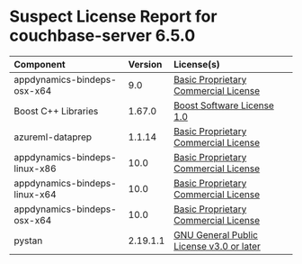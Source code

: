 
Suspect License Report for couchbase-server 6.5.0
=================================================

|Component|Version|License(s)|
| :--- | :--- | :--- |
|appdynamics-bindeps-osx-x64|9.0|[Basic Proprietary Commercial License](../../license-data/3eca8fb9-fca4-4b49-b4bd-189ba8efd691.txt)|
|Boost C++ Libraries|1.67.0|[Boost Software License 1.0](../../license-data/26b23233-77bd-4cc2-8977-f312abd57327.txt)|
|azureml-dataprep|1.1.14|[Basic Proprietary Commercial License](../../license-data/3eca8fb9-fca4-4b49-b4bd-189ba8efd691.txt)|
|appdynamics-bindeps-linux-x86|10.0|[Basic Proprietary Commercial License](../../license-data/3eca8fb9-fca4-4b49-b4bd-189ba8efd691.txt)|
|appdynamics-bindeps-linux-x64|10.0|[Basic Proprietary Commercial License](../../license-data/3eca8fb9-fca4-4b49-b4bd-189ba8efd691.txt)|
|appdynamics-bindeps-osx-x64|10.0|[Basic Proprietary Commercial License](../../license-data/3eca8fb9-fca4-4b49-b4bd-189ba8efd691.txt)|
|pystan|2.19.1.1|[GNU General Public License v3.0 or later](../../license-data/f80fb9a9-5329-47c2-864d-00ed5cf744bf.txt)|
